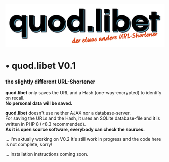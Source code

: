 ![](media/quod.libet.svg)
# • quod.libet V0.1
### the slightly different URL-Shortener


**quod.libet** only saves the URL and a Hash (one-way-encrypted) to identify on recall.<br>**No personal data will be saved.**

**quod.libet** doesn't use neither AJAX nor a database-server.<br>
For saving the URLs and the Hash, it uses an SQLite database-file and it is written in PHP 8 (≥8.3 recommended).<br>
**As it is open source software, everybody can check the sources.**

… I'm aktually working on V0.2 It's still work in progress and the code here is not complete, sorry!

… Installation instructions coming soon.
